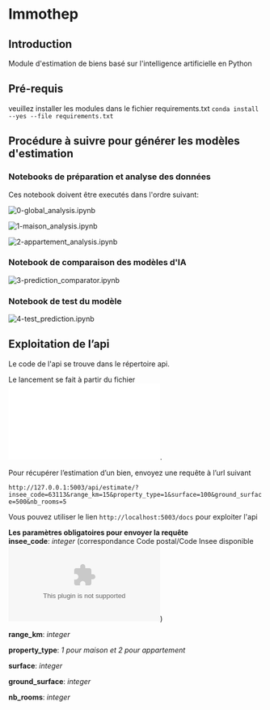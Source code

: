 # Immothep
## Introduction
Module d'estimation de biens basé sur l'intelligence artificielle en Python

## Pré-requis
veuillez installer les modules dans le fichier requirements.txt `conda install --yes --file requirements.txt`  

## Procédure à suivre pour générer les modèles d'estimation  
### Notebooks de préparation et analyse des données
Ces notebook doivent être executés dans l'ordre suivant:

![0-global_analysis.ipynb](./src/0-global_analysis.ipynb)

![1-maison_analysis.ipynb](./src/0-main_analysis.ipynb)

![2-appartement_analysis.ipynb](./src/0-main_analysis.ipynb)

### Notebook de comparaison des modèles d'IA
![3-prediction_comparator.ipynb](./src/3-prediction_comparator.ipynb)

### Notebook de test du modèle
![4-test_prediction.ipynb](./src/4-test_prediction.ipynb)


## Exploitation de l’api  
Le code de l'api se trouve dans le répertoire api.

Le lancement se fait à partir du fichier ![app.py](./src/api/app.py).

Pour récupérer l’estimation d’un bien, envoyez une requête à l’url suivant

`http://127.0.0.1:5003/api/estimate/?insee_code=63113&range_km=15&property_type=1&surface=100&ground_surface=500&nb_rooms=5`

Vous pouvez utiliser le lien `http://localhost:5003/docs` pour exploiter l'api

**Les paramètres obligatoires pour envoyer la requête**  
**insee_code**: *integer*  (correspondance Code postal/Code Insee disponible ![ici](./data/out/correspondance-code-insee-code-postal_basic.csv))

**range_km**: *integer*  

**property_type**: *1 pour maison et 2 pour appartement*

**surface**: *integer*

**ground_surface**: *integer*

**nb_rooms**: *integer*


